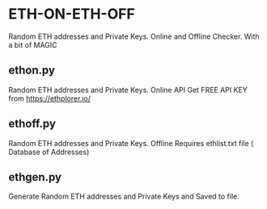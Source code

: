 # ETH-ON-ETH-OFF
Random ETH addresses and Private Keys. Online and Offline Checker. With a bit of MAGIC

## ethon.py 

Random ETH addresses and Private Keys. Online API Get FREE API KEY from https://ethplorer.io/

## ethoff.py 

Random ETH addresses and Private Keys. Offline Requires ethlist.txt file ( Database of Addresses)

## ethgen.py

Generate Random ETH addresses and Private Keys and Saved to file.
